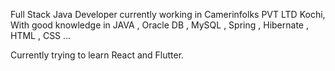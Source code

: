 Full Stack Java Developer currently working in Camerinfolks PVT LTD Kochi,
With good knowledge in JAVA , Oracle DB , MySQL , Spring , Hibernate , HTML , CSS ...

Currently trying to learn React and Flutter.
